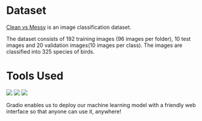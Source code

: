 
# Dataset #
[Clean vs Messy](https://www.kaggle.com/cdawn1/messy-vs-clean-room) is an image classification dataset.  

The dataset consists of 192 training images (96 images per folder), 10 test images and 20 validation images(10 images per class). 
The images are classified into 325 species of birds. 

# Tools Used
<img src="https://img.shields.io/badge/Python-FFD43B?style=for-the-badge&logo=python&logoColor=darkgreen"/> <img src ="https://img.shields.io/badge/Streamlit-FF4B4B?style=for-the-badge&logo=Streamlit&logoColor=white"/> <img src="https://img.shields.io/badge/Colab-F9AB00?style=for-the-badge&logo=googlecolab&color=525252">

Gradio enables us to deploy our machine learning model with a friendly web interface so that anyone can use it, anywhere!
